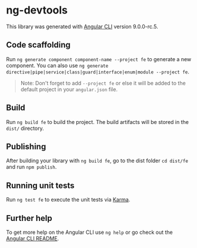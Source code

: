 # ng-devtools

This library was generated with [Angular CLI](https://github.com/angular/angular-cli) version 9.0.0-rc.5.

## Code scaffolding

Run `ng generate component component-name --project fe` to generate a new component. You can also use `ng generate directive|pipe|service|class|guard|interface|enum|module --project fe`.
> Note: Don't forget to add `--project fe` or else it will be added to the default project in your `angular.json` file. 

## Build

Run `ng build fe` to build the project. The build artifacts will be stored in the `dist/` directory.

## Publishing

After building your library with `ng build fe`, go to the dist folder `cd dist/fe` and run `npm publish`.

## Running unit tests

Run `ng test fe` to execute the unit tests via [Karma](https://karma-runner.github.io).

## Further help

To get more help on the Angular CLI use `ng help` or go check out the [Angular CLI README](https://github.com/angular/angular-cli/blob/master/README.md).
